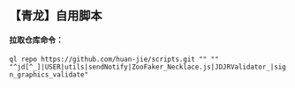 ## 【青龙】自用脚本

#### 拉取仓库命令：
`ql repo https://github.com/huan-jie/scripts.git "" "" "^jd[^_]|USER|utils|sendNotify|ZooFaker_Necklace.js|JDJRValidator_|sign_graphics_validate"`

